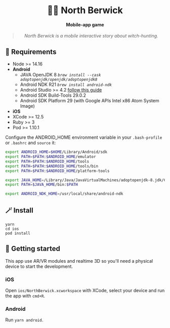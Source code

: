 <h1 align="center">🧙‍♀️ North Berwick</h1>

<h4 align="center">Mobile-app game</h4>

<blockquote align="center">
  <em>North Berwick is a mobile interactive story about witch-hunting.</em>
</blockquote>

## 🎃 Requirements

- Node >= 14.16
- **Android**
  - JAVA OpenJDK 8 _`brew install --cask adoptopenjdk/openjdk/adoptopenjdk8`_
  - Android NDK R21 _`brew install android-ndk`_
  - Android Studio >= 4.2 [follow this guide](https://reactnative.dev/docs/environment-setup)
  - Android SDK Build-Tools 29.0.2
  - Android SDK Platform 29 (with Google APIs Intel x86 Atom System Image)
- **iOS**
- XCode >= 12.5
- Ruby >= 3
- Pod >= 1.10.1

Configure the ANDROID_HOME environment variable in your `.bash-profile` or `.bashrc` and `source` it:

```bash
export ANDROID_HOME=$HOME/Library/Android/sdk
export PATH=$PATH:$ANDROID_HOME/emulator
export PATH=$PATH:$ANDROID_HOME/tools
export PATH=$PATH:$ANDROID_HOME/tools/bin
export PATH=$PATH:$ANDROID_HOME/platform-tools

export JAVA_HOME=/Library/Java/JavaVirtualMachines/adoptopenjdk-8.jdk/Contents/Home
export PATH=$JAVA_HOME/bin:$PATH

export ANDROID_NDK_HOME=/usr/local/share/android-ndk
```

## 🪄 Install

```
yarn
cd ios
pod install
```

## 🧹 Getting started

This app use AR/VR modules and realtime 3D so you'll need a physical device to start the development.

### iOS

Open `ios/NorthBerwick.xcworkspace` with XCode, select your device and run the app with `cmd+R`.

### Android

Run `yarn android`.
